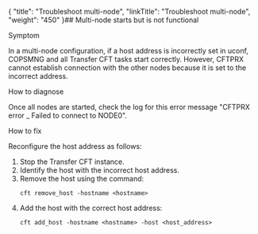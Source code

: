 {
    "title": "Troubleshoot multi-node",
    "linkTitle": "Troubleshoot multi&#45;node",
    "weight": "450"
}## Multi-node starts but is not functional

Symptom

In a multi-node configuration, if a host address is incorrectly set in uconf, COPSMNG and all Transfer CFT tasks start correctly. However, CFTPRX cannot establish connection with the other nodes because it is set to the incorrect address.

How to diagnose

Once all nodes are started, check the log for this error message "CFTPRX error \_ Failed to connect to NODE0".

How to fix

Reconfigure the host address as follows:

1. Stop the Transfer CFT instance.
1. Identify the host with the incorrect host address.
1. Remove the host using the command:
    ```
    cft remove_host -hostname <hostname>
    ```
1. Add the host with the correct host address:  
    ```
    cft add_host -hostname <hostname> -host <host_address>
    ```
